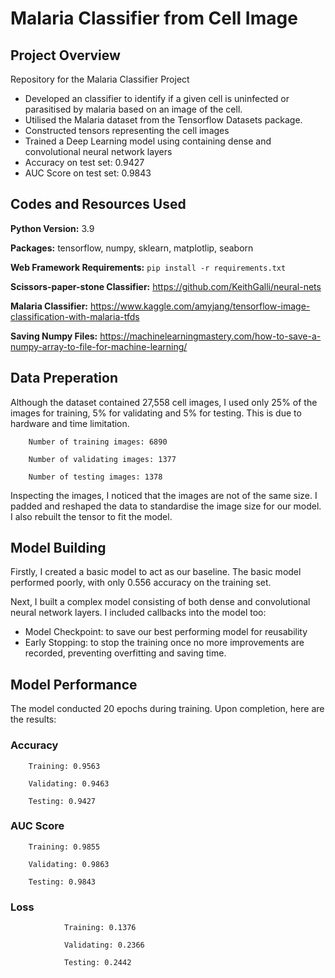 # Malaria Classifier from Cell Image

## Project Overview

Repository for the Malaria Classifier Project

- Developed an classifier to identify if a given cell is uninfected or parasitised by malaria based on an image of the cell.
- Utilised the Malaria dataset from the Tensorflow Datasets package.
- Constructed tensors representing the cell images
- Trained a Deep Learning model using containing dense and convolutional neural network layers
- Accuracy on test set: 0.9427
- AUC Score on test set: 0.9843

## Codes and Resources Used

**Python Version:** 3.9

**Packages:** tensorflow, numpy, sklearn, matplotlip, seaborn

**Web Framework Requirements:** ```pip install -r requirements.txt```

**Scissors-paper-stone Classifier:** https://github.com/KeithGalli/neural-nets 

**Malaria Classifier:** https://www.kaggle.com/amyjang/tensorflow-image-classification-with-malaria-tfds

**Saving Numpy Files:** https://machinelearningmastery.com/how-to-save-a-numpy-array-to-file-for-machine-learning/ 

## Data Preperation

Although the dataset contained 27,558 cell images, I used only 25% of the images for training, 5% for validating and 5% for testing. This is due to hardware and time limitation. 

        Number of training images: 6890

        Number of validating images: 1377

        Number of testing images: 1378

Inspecting the images, I noticed that the images are not of the same size. I padded and reshaped the data to standardise the image size for our model. I also rebuilt the tensor to fit the model.

## Model Building

Firstly, I created a basic model to act as our baseline. The basic model performed poorly, with only 0.556 accuracy on the training set. 

Next, I built a complex model consisting of both dense and convolutional neural network layers. I included callbacks into the model too: 

- Model Checkpoint: to save our best performing model for reusability
- Early Stopping: to stop the training once no more improvements are recorded, preventing overfitting and saving time.

## Model Performance

The model conducted 20 epochs during training. Upon completion, here are the results:

### Accuracy

        Training: 0.9563

        Validating: 0.9463

        Testing: 0.9427


### AUC Score

        Training: 0.9855

        Validating: 0.9863

        Testing: 0.9843


### Loss

                Training: 0.1376

                Validating: 0.2366

                Testing: 0.2442

